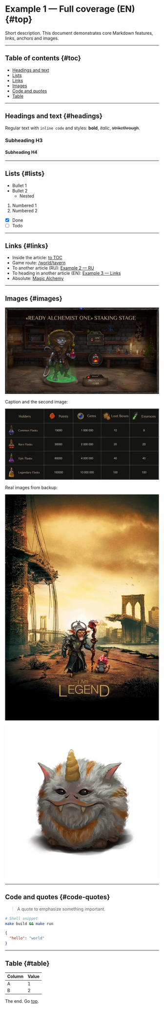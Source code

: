 # Example 1 — Full coverage (EN) {#top}

Short description. This document demonstrates core Markdown features, links, anchors and images.

---

## Table of contents {#toc}

- [Headings and text](#headings)
- [Lists](#lists)
- [Links](#links)
- [Images](#images)
- [Code and quotes](#code-quotes)
- [Table](#table)

---

## Headings and text {#headings}

Regular text with `inline code` and styles: **bold**, *italic*, ~~strikethrough~~.

### Subheading H3

#### Subheading H4

---

## Lists {#lists}

- Bullet 1
- Bullet 2
  - Nested

1. Numbered 1
2. Numbered 2

- [x] Done
- [ ] Todo

---

## Links {#links}

- Inside the article: [to TOC](#toc)
- Game route: [/world/tavern](/world/tavern)
- To another article (RU): [Example 2 — RU](../../articles/example_2/example_2_ru.md)
- To heading in another article (EN): [Example 3 — Links](../../articles/example_3/example_3_en.md#links)
- Absolute: [Magic Alchemy](https://magic-alchemy.example)

---

## Images {#images}

![Sample image](images/sample.2x.png)

Caption and the second image:

![Diagram](images/diagram.2x.jpg)

Real images from backup:

![Legend](images/legend.2x.png)

![Creatures](images/creatures.2x.png)

---

## Code and quotes {#code-quotes}

> A quote to emphasize something important.

```bash
# Shell snippet
make build && make run
```

```json
{
  "hello": "world"
}
```

---

## Table {#table}

| Column | Value |
|---|---|
| A | 1 |
| B | 2 |

The end. Go [top](#top).
